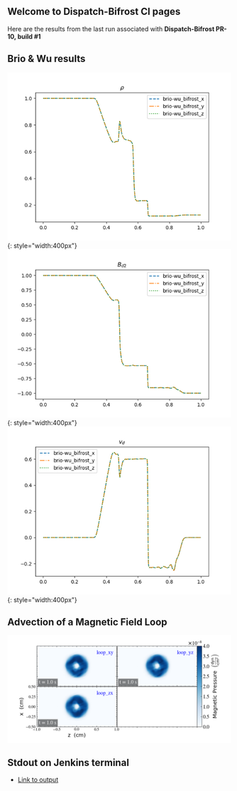 ## Welcome to Dispatch-Bifrost CI pages 

Here are the results from the last run associated with 
**Dispatch-Bifrost PR-10, build #1**

## Brio & Wu results

  ![briowu-rho](img/brio-wu_test_rho.png){: style="width:400px"}
  ![briowu-bd2](img/brio-wu_test_bd2.png){: style="width:400px"}
  ![briowu-ud](img/brio-wu_test_ud.png){: style="width:400px"}


## Advection of a Magnetic Field Loop 

  ![loop-pb](img/magnetic_pressure_loop_multiplot_test.png)

## Stdout on Jenkins terminal
  - [Link to output](output_file.txt)
  

